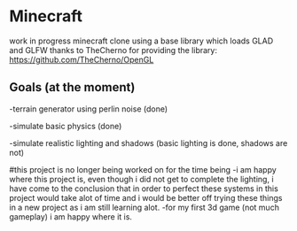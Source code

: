 # Minecraft 
work in progress minecraft clone using a base library which loads GLAD and GLFW
thanks to TheCherno for providing the library: https://github.com/TheCherno/OpenGL
## Goals (at the moment)
-terrain generator using perlin noise (done)

-simulate basic physics (done)

-simulate realistic lighting and shadows (basic lighting is done, shadows are not)

#this project is no longer being worked on for the time being
-i am happy where this project is, even though i did not get to complete the lighting,
 i have come to the conclusion that in order to perfect these systems in this project
 would take alot of time and i would be better off trying these things in a new project
 as i am still learning alot.
-for my first 3d game (not much gameplay) i am happy where it is.
